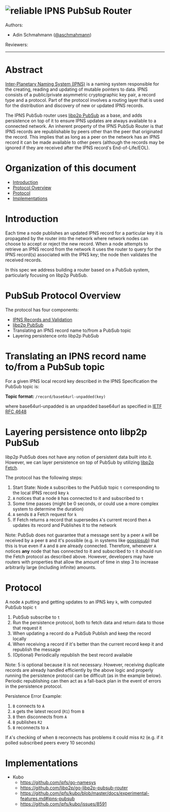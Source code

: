 # ![reliable](https://img.shields.io/badge/status-reliable-green.svg?style=flat-square) IPNS PubSub Router

Authors:

  - Adin Schmahmann ([@aschmahmann](https://github.com/aschmahmann))
  
Reviewers:

-----
  
# Abstract

[Inter-Planetary Naming System (IPNS)](./IPNS.md) is a naming system responsible for the creating, reading and updating of mutable pointers to data.
IPNS consists of a public/private asymmetric cryptographic key pair, a record type and a protocol.
Part of the protocol involves a routing layer that is used for the distribution and discovery of new or updated IPNS records.

The IPNS PubSub router uses [libp2p PubSub](https://github.com/libp2p/specs/tree/master/pubsub) as a base, and adds persistence on top of it to ensure IPNS updates are always available to a connected network.
An inherent property of the IPNS PubSub Router is that IPNS records are republishable by peers other than the peer that originated the record.
This implies that as long as a peer on the network has an IPNS record it can be made available to other peers (although the records may be ignored if they are received after the IPNS record's End-of-Life/EOL).

# Organization of this document

  - [Introduction](#introduction)
  - [Protocol Overview](#pubsub-protocol-overview)
  - [Protocol](#protocol)
  - [Implementations](#implementations)

# Introduction

Each time a node publishes an updated IPNS record for a particular key it is propagated by the router into the network where network nodes can choose to accept or reject the new record.
When a node attempts to retrieve an IPNS record from the network it uses the router to query for the IPNS record(s) associated with the IPNS key; the node then validates the received records.

In this spec we address building a router based on a PubSub system, particularly focusing on libp2p PubSub.

# PubSub Protocol Overview

The protocol has four components:
- [IPNS Records and Validation](./IPNS.md)
- [libp2p PubSub](https://github.com/libp2p/specs/tree/master/pubsub)
- Translating an IPNS record name to/from a PubSub topic
- Layering persistence onto libp2p PubSub

# Translating an IPNS record name to/from a PubSub topic

For a given IPNS local record key described in the IPNS Specification the PubSub topic is:

**Topic format:** `/record/base64url-unpadded(key)`

where base64url-unpadded is an unpadded base64url as specified in [IETF RFC 4648](https://tools.ietf.org/html/rfc4648)

# Layering persistence onto libp2p PubSub

libp2p PubSub does not have any notion of persistent data built into it. However, we can layer persistence on top of PubSub by utilizing [libp2p Fetch](https://github.com/libp2p/specs/tree/master/fetch).

The protocol has the following steps:
1. Start State: Node `A` subscribes to the PubSub topic `t` corresponding to the local IPNS record key `k`
2. `A` notices that a node `B` has connected to it and subscribed to `t`
3. Some time passes (might be 0 seconds, or could use a more complex system to determine the duration)
4. `A` sends `B` a Fetch request for `k`
5. If Fetch returns a record that supersedes `A`'s current record then `A` updates its record and Publishes it to the network

Note: PubSub does not guarantee that a message sent by a peer `A` will be received by a peer `B` and it's possible
(e.g. in systems like [gossipsub](https://github.com/libp2p/specs/tree/master/pubsub/gossipsub))
that this is true even if `A` and `B` are already connected. Therefore, whenever `A` notices **any** node that has
connected to it and subscribed to `t` it should run the Fetch protocol as described above. However, developers may have routers
with properties that allow the amount of time in step 3 to increase arbitrarily large (including infinite) amounts.

# Protocol

A node `A` putting and getting updates to an IPNS key `k`, with computed PubSub topic `t`

1. PubSub subscribe to `t`
2. Run the persistence protocol, both to fetch data and return data to those that request it
3. When updating a record do a PubSub Publish and keep the record locally
4. When receiving a record if it's better than the current record keep it and republish the message
5. (Optional) Periodically republish the best record available

Note: 5 is optional because it is not necessary. However, receiving duplicate records are already handled efficiently
by the above logic and properly running the persistence protocol can be difficult (as in the example below). Periodic
republishing can then act as a fall-back plan in the event of errors in the persistence protocol.

Persistence Error Example:
1. `B` connects to `A`
2. `A` gets the latest record (`R1`) from `B`
3. `B` then disconnects from `A`
4. `B` publishes `R2`
5. `B` reconnects to `A`

If `A`'s checking of when `B` reconnects has problems it could miss `R2` (e.g. if it polled subscribed peers
every 10 seconds)

# Implementations

- Kubo
  - <https://github.com/ipfs/go-namesys>
  - <https://github.com/libp2p/go-libp2p-pubsub-router>
  - <https://github.com/ipfs/kubo/blob/master/docs/experimental-features.md#ipns-pubsub>
  - <https://github.com/ipfs/kubo/issues/8591>
